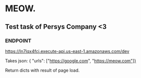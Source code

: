 # MEOW.
## Test task of Persys Company <3

### ENDPOINT
https://ln7lqx4fcj.execute-api.us-east-1.amazonaws.com/dev

Takes json:
{ "urls": ["https://google.com", "https://meow.com"]}

Return dicts with result of page load.

